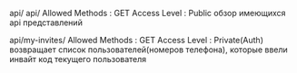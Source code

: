 api/
api/
Allowed Methods : GET
Access Level : Public
обзор имеющихся api представлений  

api/my-invites/
Allowed Methods : GET
Access Level : Private(Auth)
возвращает список пользователей(номеров
телефона), которые ввели инвайт код текущего пользователя


